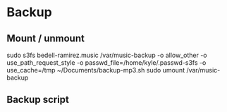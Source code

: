 # Backup

## Mount / unmount
sudo s3fs bedell-ramirez.music /var/music-backup -o allow_other -o use_path_request_style -o passwd_file=/home/kyle/.passwd-s3fs -o use_cache=/tmp
~/Documents/backup-mp3.sh
sudo umount /var/music-backup

## Backup script

